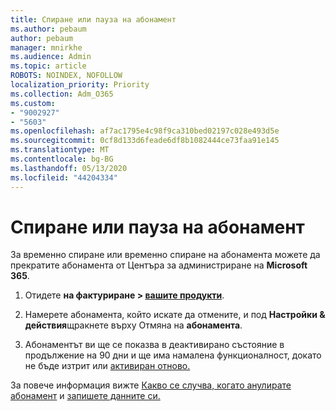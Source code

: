 ```yaml
---
title: Спиране или пауза на абонамент
ms.author: pebaum
author: pebaum
manager: mnirkhe
ms.audience: Admin
ms.topic: article
ROBOTS: NOINDEX, NOFOLLOW
localization_priority: Priority
ms.collection: Adm_O365
ms.custom:
- "9002927"
- "5603"
ms.openlocfilehash: af7ac1795e4c98f9ca310bed02197c028e493d5e
ms.sourcegitcommit: 0cf8d133d6feade6df8b1082444ce73faa91e145
ms.translationtype: MT
ms.contentlocale: bg-BG
ms.lasthandoff: 05/13/2020
ms.locfileid: "44204334"
---
```

# <a name="suspend-or-pause-a-subscription"></a>Спиране или пауза на абонамент

За временно спиране или временно спиране на абонамента можете да прекратите абонамента от Центъра за администриране на **Microsoft 365**.

1. Отидете **на фактуриране > [вашите продукти](https://go.microsoft.com/fwlink/p/?linkid=842054)**.

2. Намерете абонамента, който искате да отмените, и под **Настройки & действия**щракнете върху Отмяна на **абонамента**.

3. Абонаментът ви ще се показва в деактивирано състояние в продължение на 90 дни и ще има намалена функционалност, докато не бъде изтрит или [активиран отново.](https://docs.microsoft.com/microsoft-365/commerce/subscriptions/reactivate-your-subscription?view=o365-worldwide)

За повече информация вижте [Какво се случва, когато анулирате абонамент](https://docs.microsoft.com/microsoft-365/commerce/subscriptions/cancel-your-subscription?view=o365-worldwide#what-happens-when-you-cancel-a-subscription) и [запишете данните си.](https://go.microsoft.com/fwlink/p/?linkid=842054)
